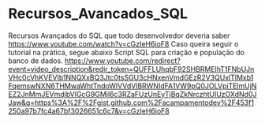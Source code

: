 # Recursos_Avancados_SQL
 Recursos Avançados do SQL que todo desenvolvedor deveria saber
 https://www.youtube.com/watch?v=cGzIeH6ioF8
 Caso queira seguir o tutorial na prática, segue abaixo Script SQL para criação e população do banco de dados.
 https://www.youtube.com/redirect?event=video_description&redir_token=QUFFLUhqbF92SHBRMElhT1FNbUJnVHc0cVhKVEVIb1NNQXxBQ3Jtc0tsSGU3cHNxenVmdGEzR2V3QUxlTlMxb1FqemswNXN6THMwaWhtTndoWlVVdVlBRWNIdFA1VW9pQ0JOLVpiTElmUjNEZ2JnMmJEVmdjbVlGcG9GMjl6c3RZaFUzUnEyTjBqZkNrczhtUlUzOXdNd0JJaw&q=https%3A%2F%2Fgist.github.com%2Facampamentodev%2F453f1250a97b7fc4a67bf3026651c6c7&v=cGzIeH6ioF8

